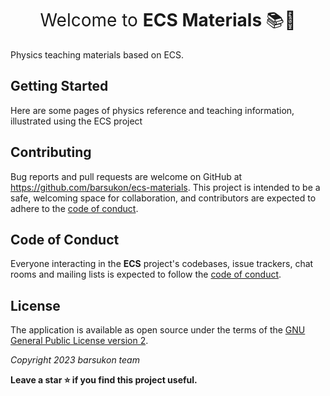 <h1 align="center"style="font-weight:normal;">Welcome to <strong>ECS Materials </strong>📚👋</h1>

Physics teaching materials based on ECS.

## Getting Started

Here are some pages of physics reference and teaching information, illustrated using the ECS project

## Contributing <a name="contributing"></a>

Bug reports and pull requests are welcome on GitHub at https://github.com/barsukon/ecs-materials.
This project is intended to be a safe, welcoming space for collaboration, and contributors are expected to adhere to the [code of conduct](https://github.com/barsukon/electronic-circuit-simulator/blob/master/CODE_OF_CONDUCT.md).


## Code of Conduct <a name="code-of-conduct"></a>

Everyone interacting in the **ECS** project's codebases, issue trackers, chat rooms and mailing lists is expected to follow the [code of conduct](https://github.com/barsukon/ecs-materials/blob/master/CODE_OF_CONDUCT.md).


## License <a name="license"></a>

The application is available as open source under the terms of the [GNU General Public License version 2](https://opensource.org/license/gpl-2-0).

*Copyright 2023 barsukon team*

**Leave a star ⭐ if you find this project useful.**
